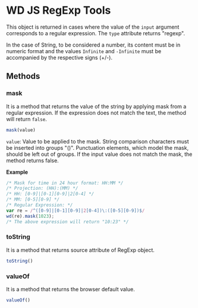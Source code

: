 # WD JS RegExp Tools

This object is returned in cases where the value of the `input` argument corresponds to a regular expression. The `type` attribute returns "regexp".

In the case of String, to be considered a number, its content must be in numeric format and the values ​`​Infinite` and `-Infinite` must be accompanied by the respective signs (+/-).

## Methods

### mask

It is a method that returns the value of the string by applying mask from a regular expression. If the expression does not match the text, the method will return `false`.

```js
mask(value)
```

`value`: Value to be applied to the mask. String comparison characters must be inserted into groups "()". Punctuation elements, which model the mask, should be left out of groups. If the input value does not match the mask, the method returns false.

**Example**

```js
/* Mask for time in 24 hour format: HH:MM */
/* Projection: (HH):(MM) */
/* HH: [0-9]|[0-1][0-9]|2[0-4] */
/* MM: [0-5][0-9] */
/* Regular Expression: */
var re = /^([0-9]|[0-1][0-9]|2[0-4])\:([0-5][0-9])$/
wd(re).mask(1023);
/* The above expression will return "10:23" */
```

### toString

It is a method that returns source attribute of RegExp object.

```js
toString()
```

### valueOf

It is a method that returns the browser default value.

```js
valueOf()
```
